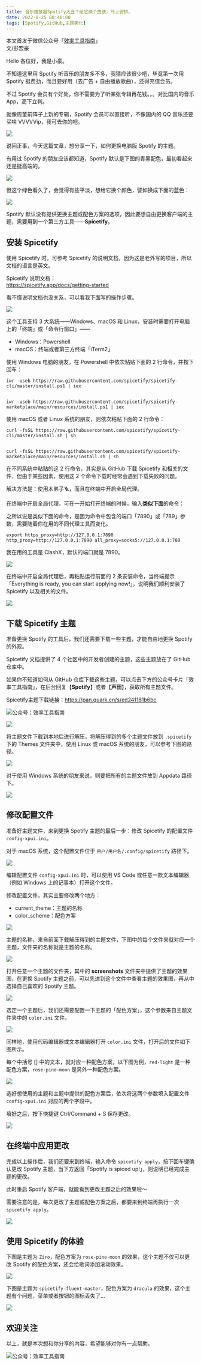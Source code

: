 ```yaml
---
title: 音乐播放器Spotify太丑？给它换个皮肤，马上安排。                 
date: 2022-8-25 00:40:00               
tags: [Spotify,GitHub,主题美化]                                                                                     
--- 
```


本文首发于微信公众号「[效率工具指南](https://mp.weixin.qq.com/s/op6RKywZyFeWeGaQusilWA)」           
文/彭宏豪      


Hello 各位好，我是小豪。  

不知道这里用 Spotify 听音乐的朋友多不多，我猜应该很少吧，毕竟第一次用 Spotify 挺费劲，而且要好用（去广告 + 自由播放歌曲），还得充值会员。  

不过 Spotify 会员有个好处，你不需要为了听某张专辑再花钱。。。对比国内的音乐 App，高下立判。 

就像周董前阵子上新的专辑，Spotify 会员可以直接听，不像国内的 QQ 音乐还要买啥 VVVVVip，我可去你的吧。      

![](https://article-picbed-1302715071.cos.ap-guangzhou.myqcloud.com/2022/08/25/16612994880369.jpg)

说回正事，今天这篇文章，想分享一下，如何更换电脑版 Spotify 的主题。  

有用过 Spotify 的朋友应该都知道，Spotify 默认是下图的青黑配色，最初看起来还是挺高端的。     

![](https://article-picbed-1302715071.cos.ap-guangzhou.myqcloud.com/2022/08/25/16612997051318.jpg)

但这个绿色看久了，会觉得有些平淡，想给它换个颜色，譬如换成下面的蓝色：        

![](https://article-picbed-1302715071.cos.ap-guangzhou.myqcloud.com/2022/08/25/16613002393121.jpg)

Spotify 默认没有提供更换主题或配色方案的选项，因此要想自由更换客户端的主题，需要用到一个第三方工具——**Spicetify**。   

## 安装 Spicetify   

使用 Spicetify 时，可参考 Spicetify 的说明文档，因为这是老外写的项目，所以文档的语言是英文。    

Spicetify 说明文档：   
https://spicetify.app/docs/getting-started     

看不懂说明文档也没关系，可以看我下面写的操作步骤。       

![](https://article-picbed-1302715071.cos.ap-guangzhou.myqcloud.com/2022/08/25/16613007880913.jpg)


这个工具支持 3 大系统——Windows、macOS 和 Linux，安装时需要打开电脑上的「终端」或「命令行窗口」—— 

* Windows：Powershell   
* macOS：终端或者第三方终端「iTerm2」     

使用 Windows 电脑的朋友，在 Powershell 中依次粘贴下面的 2 行命令，并按下回车：   

```
iwr -useb https://raw.githubusercontent.com/spicetify/spicetify-cli/master/install.ps1 | iex


iwr -useb https://raw.githubusercontent.com/spicetify/spicetify-marketplace/main/resources/install.ps1 | iex
```


使用 macOS 或者 Linux 系统的朋友，则依次粘贴下面的 2 行命令：  

```
curl -fsSL https://raw.githubusercontent.com/spicetify/spicetify-cli/master/install.sh | sh   


curl -fsSL https://raw.githubusercontent.com/spicetify/spicetify-marketplace/main/resources/install.sh | sh      
```

在不同系统中粘贴的这 2 行命令，其实是从 GitHub 下载 Spicetify 和相关的文件，但由于某些因素，使用这 2 个命令下载时经常会遇到下载失败的问题。   

解决方法是：使用木弟子🪜，而且在终端中开启全局代理。    

在终端中开启全局代理，可在一开始打开终端的时候，输入**类似下面**的命令：  

之所以说是类似下面的命令，是因为命令中包含的端口「7890」或「789」参数，需要随着你在用的不同代理工具而变化。    

```
export https_proxy=http://127.0.0.1:7890 http_proxy=http://127.0.0.1:7890 all_proxy=socks5://127.0.0.1:789
```

我在用的工具是 ClashX，默认的端口就是 7890。   

![](https://article-picbed-1302715071.cos.ap-guangzhou.myqcloud.com/2022/08/25/16613020483554.jpg)

在终端中开启全局代理后，再粘贴运行前面的 2 条安装命令，当终端提示「Everything is ready, you can start applying now!」，说明我们顺利安装了 Spicetify 以及相关的文件。   

![](https://article-picbed-1302715071.cos.ap-guangzhou.myqcloud.com/2022/08/25/16613024899510.jpg)

## 下载 Spicetify 主题  

准备更换 Spotify 的工具后，我们还需要下载一些主题，才能自由地更换 Spotify 的外观。   

Spicetify 文档提供了 4 个社区中的开发者创建的主题，这些主题放在了 GitHub 仓库中。

如果你不知道如何从 GitHub 仓库下载这些主题，可以点击下方的公众号卡片「效率工具指南」，在后台回复【**Spotify**】或者【**声田**】，获取所有主题文件。    

Spicetify主题下载链接：https://pan.quark.cn/s/ed241181b6bc   

![公众号：效率工具指南](https://article-picbed-1302715071.cos.ap-guangzhou.myqcloud.com/2021/05/28/gong-zhong-hao-wei-bu-er-wei-ma-dailogo.png)         


![](https://article-picbed-1302715071.cos.ap-guangzhou.myqcloud.com/2022/08/25/16613543015875.jpg)


将主题文件下载到本地后进行解压，将解压得到的多个主题文件放到 `.spicetify` 下的 Themes 文件夹中，使用 Linux 或 macOS 系统的朋友，可以参考下图的路径。     

![](https://article-picbed-1302715071.cos.ap-guangzhou.myqcloud.com/2022/08/25/16613547804726.jpg)

对于使用 Windows 系统的朋友来说，则要把所有的主题文件放到 Appdata 路径下。   

![](https://article-picbed-1302715071.cos.ap-guangzhou.myqcloud.com/2022/08/25/16613551995230.jpg)

## 修改配置文件  

准备好主题文件，来到更换 Spotify 主题的最后一步：修改 Spicetify 的配置文件 `config-xpui.ini`。   

对于 macOS 系统，这个配置文件位于 `用户/用户名/.config/spicetify` 路径下。    

![](https://article-picbed-1302715071.cos.ap-guangzhou.myqcloud.com/2022/08/25/16613559763035.jpg)

编辑配置文件 `config-xpui.ini` 时，可以使用 VS Code 或任意一款文本编辑器（例如 Windows 上的记事本）打开这个文件。   

修改配置文件，其实主要修改两个地方：  

* current_theme：主题的名称   
* color_scheme：配色方案   

![](https://article-picbed-1302715071.cos.ap-guangzhou.myqcloud.com/2022/08/25/16613568456100.jpg)

主题的名称，来自前面下载解压得到的主题文件，下图中的每个文件夹就对应一个主题，文件夹的名称就是主题的名称。    

![](https://article-picbed-1302715071.cos.ap-guangzhou.myqcloud.com/2022/08/25/16613547804726.jpg)


打开任意一个主题的文件夹，其中的 **screenshots** 文件夹中提供了主题的效果图，在更换 Spotify 主题之前，可以先进到这个文件中查看主题的效果图，再从中选择自己喜欢的 Spotify 主题。      

![](https://article-picbed-1302715071.cos.ap-guangzhou.myqcloud.com/2022/08/25/16613574066757.jpg)

选定一个主题后，我们还需要配置一下主题的「配色方案」，这个参数来自主题文件夹中的 `color.ini` 文件。     

![](https://article-picbed-1302715071.cos.ap-guangzhou.myqcloud.com/2022/08/25/16613576317029.jpg)


同样地，使用代码编辑器或文本编辑器打开 `color.ini` 文件，打开后的文件如下图所示。  

每个中括号 [] 中的文本，就对应一种配色方案，以下图为例，`red-light` 是一种配色方案，`rose-pine-moon` 是另外一种配色方案。   

![](https://article-picbed-1302715071.cos.ap-guangzhou.myqcloud.com/2022/08/25/16613577203616.jpg)


选好想使用的主题和主题中提供的配色方案后，依次将这两个参数填入配置文件 `config-xpui.ini` 对应的两个字段中。   

填好之后，按下快捷键 Ctrl/Command + S 保存更改。      

![](https://article-picbed-1302715071.cos.ap-guangzhou.myqcloud.com/2022/08/25/16613579264545.jpg)

## 在终端中应用更改 

完成以上操作后，我们还要来到终端，输入命令 `spicetify apply`，按下回车键确认更改 Spotify 主题，当下方返回「Spotify is spiced up!」，则说明已经完成主题的更改。  

此时重启 Spotify 客户端，就能看到更改主题之后的效果啦～     

需要注意的是，每次更改了主题或配色方案之后，都要来到终端再执行一次 `spicetify apply`。     

![](https://article-picbed-1302715071.cos.ap-guangzhou.myqcloud.com/2022/08/25/16613581921716.jpg)


## 使用 Spicetify 的体验   

下图是主题为 `Ziro`，配色方案为 `rose-pine-moon` 的效果，这个主题不仅可以更改 Spotify 的配色方案，还会给歌词添加滚动效果。    

![](https://article-picbed-1302715071.cos.ap-guangzhou.myqcloud.com/2022/08/25/16612972465257.jpg)


下图是主题为 `spicetify-fluent-master`，配色方案为 `dracula` 的效果，这个主题有个问题，菜单或者按钮的图标丢失了…   

![](https://article-picbed-1302715071.cos.ap-guangzhou.myqcloud.com/2022/08/25/16612990502673.jpg)



## 欢迎关注     

以上，就是本次想和你分享的内容，希望能够对你有一点帮助。     

![公众号：效率工具指南](https://article-picbed-1302715071.cos.ap-guangzhou.myqcloud.com/2021/05/28/gong-zhong-hao-wei-bu-er-wei-ma-dailogo.png)         